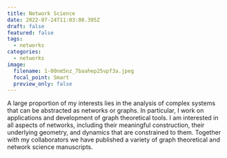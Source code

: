 ```yaml
---
title: Network Science
date: 2022-07-24T11:03:08.395Z
draft: false
featured: false
tags:
  - networks
categories:
  - networks
image:
  filename: 1-00nm5nz_7baahep25vpf3a.jpeg
  focal_point: Smart
  preview_only: false
---
```

A large proportion of my interests lies in the analysis of complex systems that can be abstracted as networks or graphs. In particular, I work on applications and development of graph theoretical tools. I am interested in all aspects of networks, including their meaningful construction, their underlying geometry, and dynamics that are constrained to them. Together with my collaborators we have published a variety of graph theoretical and network science manuscripts.